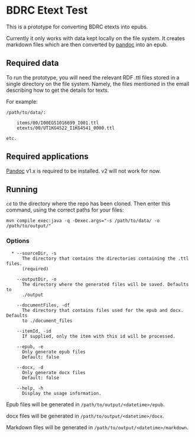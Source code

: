 # BDRC Etext Test

This is a prototype for converting BDRC etexts into epubs.

Currently it only works with data kept locally on the file system. It creates markdown files which are then converted by [pandoc](http://pandoc.org/) into an epub.

## Required data

To run the prototype, you will need the relevant RDF .ttl files stored in a single directory on the file system. Namely, the files mentioned in the email describing how to get the details for texts.

For example:

    /path/to/data/:
    
        items/00/I00EGS1016699_I001.ttl
        etexts/00/UT1KG4522_I1KG4541_0000.ttl

    etc.
        
## Required applications

[Pandoc](http://pandoc.org/) v1.x is required to be installed. v2 will not work for now. 

## Running

`cd` to the directory where the repo has been cloned. Then enter this command, using the correct paths for your files:

    mvn compile exec:java -q -Dexec.args="-s /path/to/data/ -o /path/to/output/"

### Options

      * --sourceDir, -s
          The directory that contains the directories containing the .ttl files. 
          (required) 
          
        --outputDir, -o
          The directory where the generated files will be saved. Defaults to 
          ./output 
          
        --documentFiles, -df
          The directory that contains files used for the epub and docx. Defaults 
          to ./document_files
          
        --itemId, -id
          If supplied, only the item with this id will be processed.
          
        --epub, -e
          Only generate epub files
          Default: false
            
        --docx, -d
          Only generate docx files
          Default: false
          
        --help, -h
          Display the usage information.

Epub files will be generated in `/path/to/output/<datetime>/epub`.

docx files will be generated in `/path/to/output/<datetime>/docx`.

Markdown files will be generated in `/path/to/output/<datetime>/markdown`.


